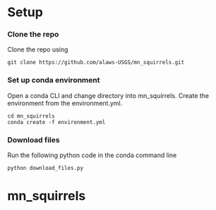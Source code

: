 # Setup

### Clone the repo

Clone the repo using

```
git clone https://github.com/alaws-USGS/mn_squirrels.git
```

### Set up conda environment
Open a conda CLI and change directory into mn_squirrels. Create the environment from the
environment.yml.

```
cd mn_squirrels
conda create -f environment.yml
```

### Download files 
Run the following python code in the conda command line

```
python download_files.py
```

# mn_squirrels
